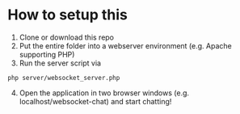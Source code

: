 # How to setup this

1. Clone or download this repo
2. Put the entire folder into a webserver environment (e.g. Apache supporting PHP)
3. Run the server script via
```
php server/websocket_server.php
```
4. Open the application in two browser windows (e.g. localhost/websocket-chat) and start chatting!
